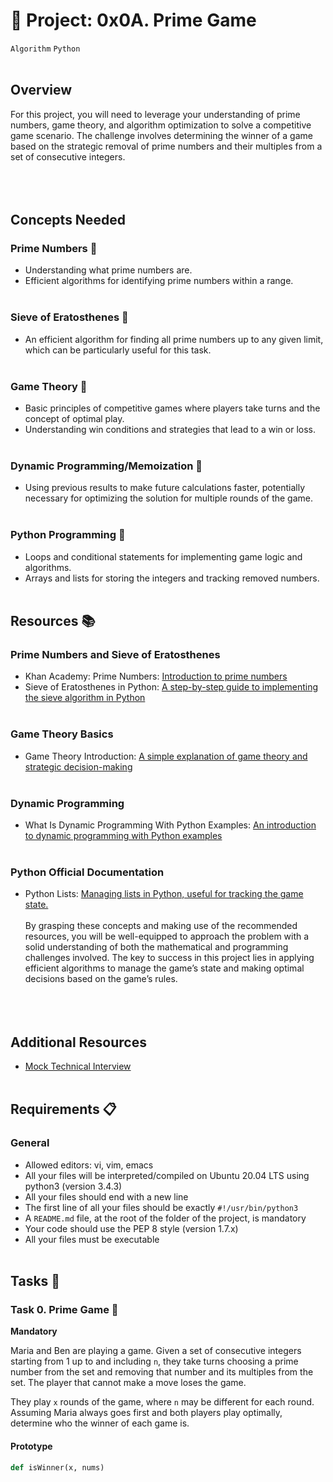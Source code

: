 # 🎲 Project: 0x0A. Prime Game
`Algorithm` `Python`
<br></br>

## Overview
For this project, you will need to leverage your understanding of prime numbers, game theory, and algorithm optimization to solve a competitive game scenario. The challenge involves determining the winner of a game based on the strategic removal of prime numbers and their multiples from a set of consecutive integers.
<br></br>
<br></br>

## Concepts Needed
### Prime Numbers 🧮
- Understanding what prime numbers are.
- Efficient algorithms for identifying prime numbers within a range.
<br></br>
### Sieve of Eratosthenes 🏺
- An efficient algorithm for finding all prime numbers up to any given limit, which can be particularly useful for this task.
<br></br>
### Game Theory 🎲
- Basic principles of competitive games where players take turns and the concept of optimal play.
- Understanding win conditions and strategies that lead to a win or loss.
<br></br>
### Dynamic Programming/Memoization 🧠
- Using previous results to make future calculations faster, potentially necessary for optimizing the solution for multiple rounds of the game.
<br></br>
### Python Programming 🐍
- Loops and conditional statements for implementing game logic and algorithms.
- Arrays and lists for storing the integers and tracking removed numbers.
<br></br>
## Resources 📚
### Prime Numbers and Sieve of Eratosthenes
- Khan Academy: Prime Numbers: [Introduction to prime numbers](https://www.khanacademy.org/math/cc-fourth-grade-math/imp-factors-multiples-and-patterns/imp-prime-and-composite-numbers/v/prime-numbers)
- Sieve of Eratosthenes in Python: [A step-by-step guide to implementing the sieve algorithm in Python](https://www.geeksforgeeks.org/sieve-of-eratosthenes/)
<br></br>
### Game Theory Basics
- Game Theory Introduction: [A simple explanation of game theory and strategic decision-making](https://www.investopedia.com/terms/g/gametheory.asp)
<br></br>
### Dynamic Programming
- What Is Dynamic Programming With Python Examples: [An introduction to dynamic programming with Python examples](https://skerritt.blog/dynamic-programming/)
<br></br>
### Python Official Documentation
- Python Lists: [Managing lists in Python, useful for tracking the game state.](https://docs.python.org/3/tutorial/introduction.html#lists)
<br></br>
By grasping these concepts and making use of the recommended resources, you
will be well-equipped to approach the problem with a solid understanding of
both the mathematical and programming challenges involved. The key to success
in this project lies in applying efficient algorithms to manage the game’s
state and making optimal decisions based on the game’s rules.
<br></br>
<br></br>

## Additional Resources
- [Mock Technical Interview](https://www.youtube.com/watch?feature=shared&v=Jw2pniZCLi8)
<br></br>

## Requirements 📋
### General
- Allowed editors: vi, vim, emacs
- All your files will be interpreted/compiled on Ubuntu 20.04 LTS using python3 (version 3.4.3)
- All your files should end with a new line
- The first line of all your files should be exactly `#!/usr/bin/python3`
- A `README.md` file, at the root of the folder of the project, is mandatory
- Your code should use the PEP 8 style (version 1.7.x)
- All your files must be executable
<br></br>

## Tasks 📝
### Task 0. Prime Game 🎲
**Mandatory**

Maria and Ben are playing a game. Given a set of consecutive integers starting
from 1 up to and including `n`, they take turns choosing a prime number from
the set and removing that number and its multiples from the set. The player
that cannot make a move loses the game.

They play `x` rounds of the game, where `n` may be different for each round.
Assuming Maria always goes first and both players play optimally, determine who
the winner of each game is.

#### Prototype
```python
def isWinner(x, nums)
```
